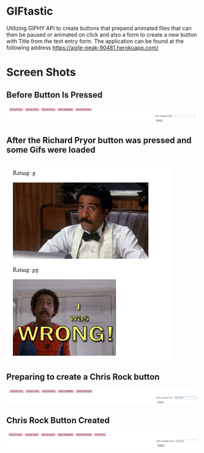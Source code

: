# GIFtastic
Utilizing GIPHY API to create buttons that prepend animated files that can then be paused or animated on click and also a form to create a new button with Title from the text entry form.  The application can be found at the following address https://agile-peak-90481.herokuapp.com/

# Screen Shots

## Before Button Is Pressed
![Before Button Press](https://github.com/matthewglassman/GIFtastic/blob/master/assets/images/giftastic1.jpg)
## After the Richard Pryor button was pressed and some Gifs were loaded
![Some of the GIFs loaded](https://github.com/matthewglassman/GIFtastic/blob/master/assets/images/giftastic2.jpg)
## Preparing to create a Chris Rock button
![Preparing to create a new button](https://github.com/matthewglassman/GIFtastic/blob/master/assets/images/giftastic3.jpg)
## Chris Rock Button Created
![New button added](https://github.com/matthewglassman/GIFtastic/blob/master/assets/images/giftastic4.jpg)
